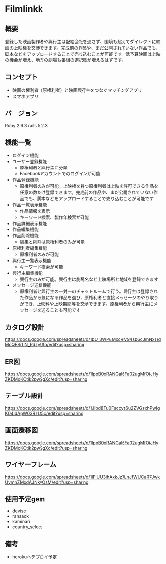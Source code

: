 
# Filmlinkk

## 概要
登録した映画製作者や興行主は配給会社を通さず、国境も超えてダイレクトに映画の上映権を交渉できます。完成前の作品や、まだ公開されていない作品でも、脚本などをアップロードすることで売り込むことが可能です。低予算映画は上映の機会が増え、地方の劇場も番組の選択肢が増えるはずです。

## コンセプト
- 映画の権利者（原権利者）と映画興行主をつなぐマッチングアプリ
- スマホアプリ

## バージョン
Ruby 2.6.3 rails 5.2.3

## 機能一覧
- ログイン機能
- ユーザー登録機能
  - 原権利者と興行主に分類
  - Facebookアカウントでのログインが可能
- 作品登録機能
  - 原権利者のみが可能。上映権を持つ原権利者は上映を許可できる作品を任意の数だけ登録できます。完成前の作品や、まだ公開されていない作品でも、脚本などをアップロードすることで売り込むことが可能です
- 作品一覧表示機能
  - 作品情報を表示
  - キーワード検索、製作年検索が可能
- 作品詳細表示機能
- 作品編集機能
- 作品削除機能
  - 編集と削除は原権利者のみが可能
- 原権利者編集機能
  - 原権利者のみが可能
- 興行主一覧表示機能
  - キーワード検索が可能
- 興行主編集機能
  - 興行主のみが可能。興行主は劇場名など上映場所と地域を登録できます
- メッセージ送信機能
  - 原権利者と興行主の一対一のチャットルームで行う。興行主は登録された作品から気になる作品を選び、原権利者と直接メッセージのやり取りができ、上映料や上映期間等を交渉できます。原権利者から興行主にメッセージを送ることも可能です

## カタログ設計
https://docs.google.com/spreadsheets/d/1bU_3WPEMxcRiV94sb6cJihNxTidMcQESrLN_RdzyUfo/edit?usp=sharing

## ER図
https://docs.google.com/spreadsheets/d/1lppB0xRANGaI6Fa02ugMfOiJHyZKDMoKCtik2pwSgXc/edit?usp=sharing

## テーブル設計
https://docs.google.com/spreadsheets/d/1Jlbd8Tu0Fsccyz6u2ZVGsxhPwIgK04idApW03RzLt5c/edit?usp=sharing

## 画面遷移図
https://docs.google.com/spreadsheets/d/1lppB0xRANGaI6Fa02ugMfOiJHyZKDMoKCtik2pwSgXc/edit?usp=sharing

## ワイヤーフレーム
https://docs.google.com/spreadsheets/d/1iFlUU3ihAxkJz7LnJfWUCaR7JwkUymnZMxdAJNkyOsM/edit?usp=sharing

## 使用予定gem
- devise
- ransack
- kaminari
- country_select

## 備考
- herokuへデプロイ予定

